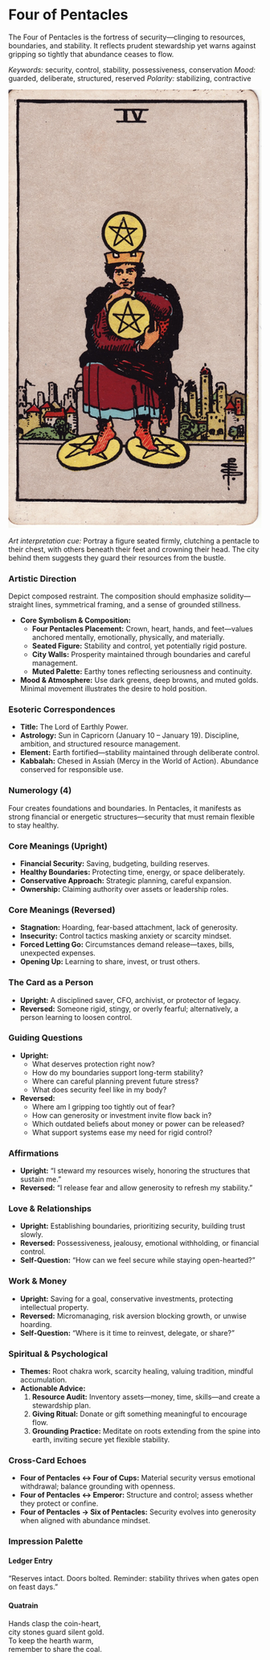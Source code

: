 # Four of Pentacles

The Four of Pentacles is the fortress of security—clinging to resources, boundaries, and stability. It reflects prudent stewardship yet warns against gripping so tightly that abundance ceases to flow.

*Keywords:* security, control, stability, possessiveness, conservation
*Mood:* guarded, deliberate, structured, reserved
*Polarity:* stabilizing, contractive

![Four of Pentacles](pentacles_04.jpg)

*Art interpretation cue:* Portray a figure seated firmly, clutching a pentacle to their chest, with others beneath their feet and crowning their head. The city behind them suggests they guard their resources from the bustle.

### Artistic Direction

Depict composed restraint. The composition should emphasize solidity—straight lines, symmetrical framing, and a sense of grounded stillness.

*   **Core Symbolism & Composition:**
    *   **Four Pentacles Placement:** Crown, heart, hands, and feet—values anchored mentally, emotionally, physically, and materially.
    *   **Seated Figure:** Stability and control, yet potentially rigid posture.
    *   **City Walls:** Prosperity maintained through boundaries and careful management.
    *   **Muted Palette:** Earthy tones reflecting seriousness and continuity.
*   **Mood & Atmosphere:**
    Use dark greens, deep browns, and muted golds. Minimal movement illustrates the desire to hold position.

### Esoteric Correspondences

*   **Title:** The Lord of Earthly Power.
*   **Astrology:** Sun in Capricorn (January 10 – January 19). Discipline, ambition, and structured resource management.
*   **Element:** Earth fortified—stability maintained through deliberate control.
*   **Kabbalah:** Chesed in Assiah (Mercy in the World of Action). Abundance conserved for responsible use.

### Numerology (4)

Four creates foundations and boundaries. In Pentacles, it manifests as strong financial or energetic structures—security that must remain flexible to stay healthy.

### Core Meanings (Upright)

*   **Financial Security:** Saving, budgeting, building reserves.
*   **Healthy Boundaries:** Protecting time, energy, or space deliberately.
*   **Conservative Approach:** Strategic planning, careful expansion.
*   **Ownership:** Claiming authority over assets or leadership roles.

### Core Meanings (Reversed)

*   **Stagnation:** Hoarding, fear-based attachment, lack of generosity.
*   **Insecurity:** Control tactics masking anxiety or scarcity mindset.
*   **Forced Letting Go:** Circumstances demand release—taxes, bills, unexpected expenses.
*   **Opening Up:** Learning to share, invest, or trust others.

### The Card as a Person

*   **Upright:** A disciplined saver, CFO, archivist, or protector of legacy.
*   **Reversed:** Someone rigid, stingy, or overly fearful; alternatively, a person learning to loosen control.

### Guiding Questions

*   **Upright:**
    *   What deserves protection right now?
    *   How do my boundaries support long-term stability?
    *   Where can careful planning prevent future stress?
    *   What does security feel like in my body?
*   **Reversed:**
    *   Where am I gripping too tightly out of fear?
    *   How can generosity or investment invite flow back in?
    *   Which outdated beliefs about money or power can be released?
    *   What support systems ease my need for rigid control?

### Affirmations

*   **Upright:** “I steward my resources wisely, honoring the structures that sustain me.”
*   **Reversed:** “I release fear and allow generosity to refresh my stability.”

### Love & Relationships

*   **Upright:** Establishing boundaries, prioritizing security, building trust slowly.
*   **Reversed:** Possessiveness, jealousy, emotional withholding, or financial control.
*   **Self-Question:** “How can we feel secure while staying open-hearted?”

### Work & Money

*   **Upright:** Saving for a goal, conservative investments, protecting intellectual property.
*   **Reversed:** Micromanaging, risk aversion blocking growth, or unwise hoarding.
*   **Self-Question:** “Where is it time to reinvest, delegate, or share?”

### Spiritual & Psychological

*   **Themes:** Root chakra work, scarcity healing, valuing tradition, mindful accumulation.
*   **Actionable Advice:**
    1.  **Resource Audit:** Inventory assets—money, time, skills—and create a stewardship plan.
    2.  **Giving Ritual:** Donate or gift something meaningful to encourage flow.
    3.  **Grounding Practice:** Meditate on roots extending from the spine into earth, inviting secure yet flexible stability.

### Cross-Card Echoes

*   **Four of Pentacles ↔ Four of Cups:** Material security versus emotional withdrawal; balance grounding with openness.
*   **Four of Pentacles ↔ Emperor:** Structure and control; assess whether they protect or confine.
*   **Four of Pentacles → Six of Pentacles:** Security evolves into generosity when aligned with abundance mindset.

### Impression Palette

#### Ledger Entry

“Reserves intact. Doors bolted. Reminder: stability thrives when gates open on feast days.”

#### Quatrain

Hands clasp the coin-heart,  
city stones guard silent gold.  
To keep the hearth warm,  
remember to share the coal.

